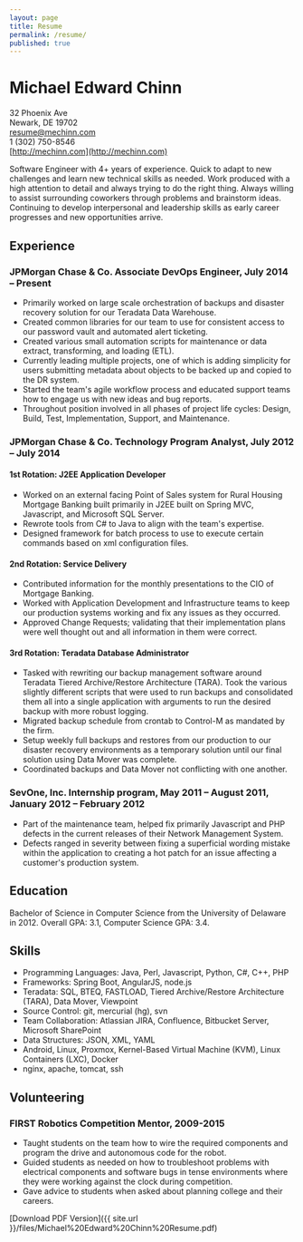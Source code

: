 ```yaml
---
layout: page
title: Resume
permalink: /resume/
published: true
---
```


# Michael Edward Chinn

32 Phoenix Ave  
Newark, DE 19702  
[resume@mechinn.com](mailto:resume@mechinn.com)  
1 (302) 750-8546  
[http://mechinn.com](http://mechinn.com)  

Software Engineer with 4+ years of experience. Quick to adapt to new challenges and learn new technical skills as needed. Work produced with a high attention to detail and always trying to do the right thing. Always willing to assist surrounding coworkers through problems and brainstorm ideas. Continuing to develop interpersonal and leadership skills as early career progresses and new opportunities arrive.

## Experience

### JPMorgan Chase & Co. Associate DevOps Engineer, July 2014 – Present
- Primarily worked on large scale orchestration of backups and disaster recovery solution for our Teradata Data Warehouse.
- Created common libraries for our team to use for consistent access to our password vault and automated alert ticketing.
- Created various small automation scripts for maintenance or data extract, transforming, and loading (ETL).
- Currently leading multiple projects, one of which is adding simplicity for users submitting metadata about objects to be backed up and copied to the DR system.
- Started the team's agile workflow process and educated support teams how to engage us with new ideas and bug reports.
- Throughout position involved in all phases of project life cycles: Design, Build, Test, Implementation, Support, and Maintenance.

### JPMorgan Chase & Co. Technology Program Analyst, July 2012 – July 2014

#### 1st Rotation: J2EE Application Developer
- Worked on an external facing Point of Sales system for Rural Housing Mortgage Banking built primarily in J2EE built on Spring MVC, Javascript, and Microsoft SQL Server.
- Rewrote tools from C# to Java to align with the team's expertise.
- Designed framework for batch process to use to execute certain commands based on xml configuration files.

#### 2nd Rotation: Service Delivery
- Contributed information for the monthly presentations to the CIO of Mortgage Banking.
- Worked with Application Development and Infrastructure teams to keep our production systems working and fix any issues as they occurred.
- Approved Change Requests; validating that their implementation plans were well thought out and all information in them were correct.

#### 3rd Rotation: Teradata Database Administrator
- Tasked with rewriting our backup management software around Teradata Tiered Archive/Restore Architecture (TARA). Took the various slightly different scripts that were used to run backups and consolidated them all into a single application with arguments to run the desired backup with more robust logging.
- Migrated backup schedule from crontab to Control-M as mandated by the firm.
- Setup weekly full backups and restores from our production to our disaster recovery environments as a temporary solution until our final solution using Data Mover was complete.
- Coordinated backups and Data Mover not conflicting with one another.

### SevOne, Inc. Internship program, May 2011 – August 2011, January 2012 – February 2012
- Part of the maintenance team, helped fix primarily Javascript and PHP defects in the current releases of their Network Management System.
- Defects ranged in severity between fixing a superficial wording mistake within the application to creating a hot patch for an issue affecting a customer's production system.

## Education
Bachelor of Science in Computer Science from the University of Delaware in 2012.
Overall GPA: 3.1, Computer Science GPA: 3.4.

## Skills
- Programming Languages: Java, Perl, Javascript, Python, C#, C++, PHP
- Frameworks: Spring Boot, AngularJS, node.js
- Teradata: SQL, BTEQ, FASTLOAD, Tiered Archive/Restore Architecture (TARA), Data Mover, Viewpoint
- Source Control: git, mercurial (hg), svn
- Team Collaboration: Atlassian JIRA, Confluence, Bitbucket Server, Microsoft SharePoint
- Data Structures: JSON, XML, YAML
- Android, Linux, Proxmox, Kernel-Based Virtual Machine (KVM), Linux Containers (LXC), Docker
- nginx, apache, tomcat, ssh

## Volunteering
### FIRST Robotics Competition Mentor, 2009-2015
- Taught students on the team how to wire the required components and program the drive and autonomous code for the robot.
- Guided students as needed on how to troubleshoot problems with electrical components and software bugs in tense environments where they were working against the clock during competition.
- Gave advice to students when asked about planning college and their careers.

[Download PDF Version]({{ site.url }}/files/Michael%20Edward%20Chinn%20Resume.pdf)
